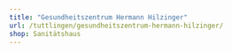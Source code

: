 ```yaml
---
title: "Gesundheitszentrum Hermann Hilzinger"
url: /tuttlingen/gesundheitszentrum-hermann-hilzinger/
shop: Sanitätshaus
---
```


